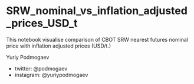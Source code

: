 # SRW_nominal_vs_inflation_adjusted_prices_USD_t

This notebook visualise comparison of CBOT SRW nearest futures nominal price with inflation adjusted prices (USD/t.)  

Yuriy Podmogaev  
- twitter: @podmogaev  
- instagram: @yuriypodmogaev  

